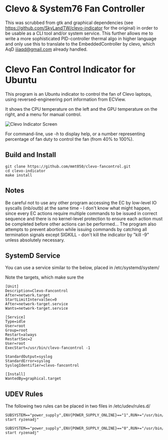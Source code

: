 Clevo & System76 Fan Controller 
===============================

This was scrubbed from gtk and graphical dependencies (see https://github.com/SkyLandTW/clevo-indicator for the original) in order
to be usable as a CLI tool and/or system service. This further allows me to write a more sophisticated PID-controller thermal algo in higher language
and only use this to translate to the EmbeddedController by clevo, which AqD <iiiaqd@gmail.com> already handled.




Clevo Fan Control Indicator for Ubuntu
======================================

This program is an Ubuntu indicator to control the fan of Clevo laptops, using reversed-engineering port information from ECView.

It shows the CPU temperature on the left and the GPU temperature on the right, and a menu for manual control.

![Clevo Indicator Screen](http://i.imgur.com/ucwWxLq.png)



For command-line, use *-h* to display help, or a number representing percentage of fan duty to control the fan (from 40% to 100%).


Build and Install
-----------------

```shell
git clone https://github.com/mmt050/clevo-fancontrol.git
cd clevo-indicator
make install
```


Notes
-----

Be careful not to use any other program accessing the EC by low-level IO
syscalls (inb/outb) at the same time - I don't know what might happen, since
every EC actions require multiple commands to be issued in correct sequence and
there is no kernel-level protection to ensure each action must be completed
before other actions can be performed... The program also attempts to prevent
abortion while issuing commands by catching all termination signals except
SIGKILL - don't kill the indicator by "kill -9" unless absolutely necessary.

SystemD Service
---------------

You can use a service similar to the below, placed in /etc/systemd/system/

Note the targets, which make sure the 

```shell
[Unit]
Description=Clevo-Fancontrol
After=network.target
StartLimitIntervalSec=0
After=network-target.service
Wants=network-target.service

[Service]
Type=idle
User=root
Group=root
Restart=always
RestartSec=2
User=root
ExecStart=/usr/bin/clevo-fancontrol -1

StandardOutput=syslog
StandardError=syslog
SyslogIdentifier=clevo-fancontrol

[Install]
WantedBy=graphical.target

```

UDEV Rules
----------

The following two rules can be placed in two files in /etc/udev/rules.d/

```shell
SUBSYSTEM=="power_supply",ENV{POWER_SUPPLY_ONLINE}=="1",RUN+="/usr/bin/systemctl start ryzenadj"
```

```shell
SUBSYSTEM=="power_supply",ENV{POWER_SUPPLY_ONLINE}=="0",RUN+="/usr/bin/systemctl start ryzenadj"
```


